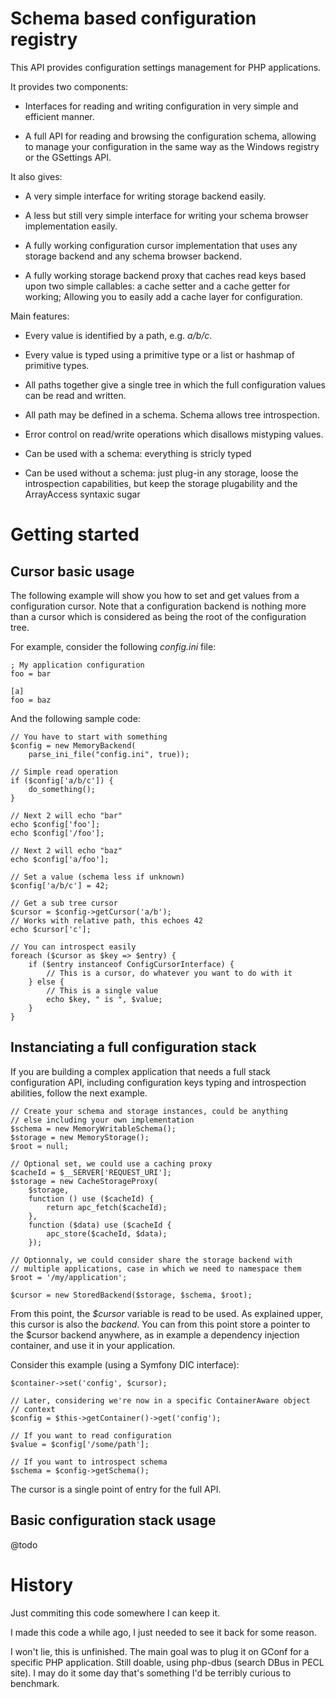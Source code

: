 Schema based configuration registry
===================================

This API provides configuration settings management for PHP applications.

It provides two components:

 * Interfaces for reading and writing configuration in very simple and
   efficient manner.

 * A full API for reading and browsing the configuration schema, allowing to
   manage your configuration in the same way as the Windows registry or the
   GSettings API.

It also gives:

 * A very simple interface for writing storage backend easily.

 * A less but still very simple interface for writing your schema browser
   implementation easily.

 * A fully working configuration cursor implementation that uses any storage
   backend and any schema browser backend.

 * A fully working storage backend proxy that caches read keys based upon
   two simple callables: a cache setter and a cache getter for working;
   Allowing you to easily add a cache layer for configuration.

Main features:

 * Every value is identified by a path, e.g. _a/b/c_.

 * Every value is typed using a primitive type or a list or hashmap of
   primitive types.

 * All paths together give a single tree in which the full configuration values
   can be read and written.

 * All path may be defined in a schema. Schema allows tree introspection.

 * Error control on read/write operations which disallows mistyping values.

 * Can be used with a schema: everything is stricly typed

 * Can be used without a schema: just plug-in any storage, loose the
   introspection capabilities, but keep the storage plugability and the
   ArrayAccess syntaxic sugar

Getting started
===============

Cursor basic usage
------------------

The following example will show you how to set and get values from a
configuration cursor. Note that a configuration backend is nothing more than
a cursor which is considered as being the root of the configuration tree.

For example, consider the following _config.ini_ file:

    ; My application configuration
    foo = bar

    [a]
    foo = baz

And the following sample code:

    // You have to start with something
    $config = new MemoryBackend(
        parse_ini_file("config.ini", true));

    // Simple read operation
    if ($config['a/b/c']) {
        do_something();
    }

    // Next 2 will echo "bar"
    echo $config['foo'];
    echo $config['/foo'];

    // Next 2 will echo "baz"
    echo $config['a/foo'];

    // Set a value (schema less if unknown)
    $config['a/b/c'] = 42;

    // Get a sub tree cursor
    $cursor = $config->getCursor('a/b');
    // Works with relative path, this echoes 42
    echo $cursor['c'];

    // You can introspect easily
    foreach ($cursor as $key => $entry) {
        if ($entry instanceof ConfigCursorInterface) {
            // This is a cursor, do whatever you want to do with it
        } else {
            // This is a single value
            echo $key, " is ", $value;
        }
    }

Instanciating a full configuration stack
----------------------------------------

If you are building a complex application that needs a full stack configuration
API, including configuration keys typing and introspection abilities, follow
the next example.

    // Create your schema and storage instances, could be anything
    // else including your own implementation
    $schema = new MemoryWritableSchema();
    $storage = new MemoryStorage();
    $root = null;

    // Optional set, we could use a caching proxy
    $cacheId = $__SERVER['REQUEST_URI'];
    $storage = new CacheStorageProxy(
        $storage,
        function () use ($cacheId) {
            return apc_fetch($cacheId);
        },
        function ($data) use ($cacheId {
            apc_store($cacheId, $data);
        });

    // Optionnaly, we could consider share the storage backend with
    // multiple applications, case in which we need to namespace them
    $root = '/my/application';

    $cursor = new StoredBackend($storage, $schema, $root);

From this point, the _$cursor_ variable is read to be used. As explained
upper, this cursor is also the _backend_. You can from this point store a
pointer to the $cursor backend anywhere, as in example a dependency injection
container, and use it in your application.

Consider this example (using a Symfony DIC interface):

    $container->set('config', $cursor);

    // Later, considering we're now in a specific ContainerAware object
    // context
    $config = $this->getContainer()->get('config');

    // If you want to read configuration
    $value = $config['/some/path'];

    // If you want to introspect schema
    $schema = $config->getSchema();

The cursor is a single point of entry for the full API.

Basic configuration stack usage
-------------------------------

@todo

History
=======

Just commiting this code somewhere I can keep it.

I made this code a while ago, I just needed to see it back for some reason.

I won't lie, this is unfinished. The main goal was to plug it on GConf for a
specific PHP application. Still doable, using php-dbus (search DBus in PECL
site). I may do it some day that's something I'd be terribly curious to
benchmark.
